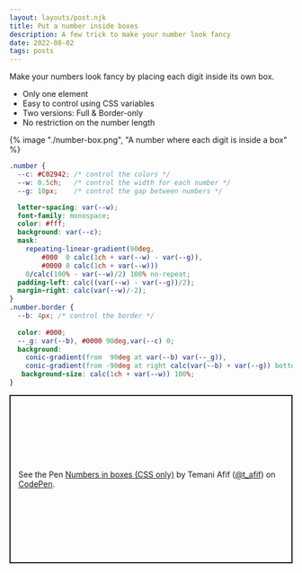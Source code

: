 ```yaml
---
layout: layouts/post.njk
title: Put a number inside boxes
description: A few trick to make your number look fancy
date: 2022-08-02
tags: posts
---
```


Make your numbers look fancy by placing each digit inside its own box.
* Only one element
* Easy to control using CSS variables
* Two versions: Full & Border-only
* No restriction on the number length


{% image "./number-box.png", "A number where each digit is inside a box" %}

```css
.number {
  --c: #C02942; /* control the colors */
  --w: 0.5ch;   /* control the width for each number */
  --g: 10px;    /* control the gap between numbers */

  letter-spacing: var(--w);
  font-family: monospace;
  color: #fff;
  background: var(--c);
  mask: 
    repeating-linear-gradient(90deg,
        #000  0 calc(1ch + var(--w) - var(--g)), 
        #0000 0 calc(1ch + var(--w)))
    0/calc(100% - var(--w)/2) 100% no-repeat;
  padding-left: calc((var(--w) - var(--g))/2);
  margin-right: calc(var(--w)/-2);
}
.number.border {
  --b: 4px; /* control the border */
  
  color: #000;
  --_g: var(--b), #0000 90deg,var(--c) 0;
  background:
    conic-gradient(from  90deg at var(--b) var(--_g)),
    conic-gradient(from -90deg at right calc(var(--b) + var(--g)) bottom var(--_g));
   background-size: calc(1ch + var(--w)) 100%;
}
```

<p class="codepen" data-height="300" data-default-tab="result" data-slug-hash="MWVQmBv" data-preview="true" data-user="t_afif" style="height: 300px; box-sizing: border-box; display: flex; align-items: center; justify-content: center; border: 2px solid; margin: 1em 0; padding: 1em;">
  <span>See the Pen <a href="https://codepen.io/t_afif/pen/MWVQmBv">
  Numbers in boxes (CSS only)</a> by Temani Afif (<a href="https://codepen.io/t_afif">@t_afif</a>)
  on <a href="https://codepen.io">CodePen</a>.</span>
</p>
<script async src="https://cpwebassets.codepen.io/assets/embed/ei.js"></script>